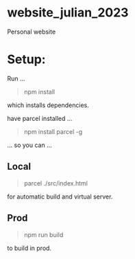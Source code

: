 # website_julian_2023
Personal website



# Setup:

Run ...
> npm install

which installs dependencies.

have parcel installed ... 
> npm install parcel -g

... so you can ...


## Local
> parcel ./src/index.html 

for automatic build and virtual server.


## Prod
> npm run build

to build in prod.